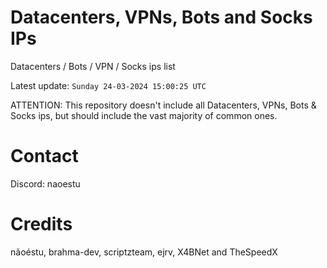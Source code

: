 # Datacenters, VPNs, Bots and Socks IPs
 
Datacenters / Bots / VPN / Socks ips list

Latest update: `Sunday 24-03-2024 15:00:25 UTC` 

ATTENTION: This repository doesn't include all Datacenters, VPNs, Bots & Socks ips, 
but should include the vast majority of common ones.

# Contact
Discord: naoestu

# Credits
nãoéstu, brahma-dev, scriptzteam, ejrv, X4BNet and TheSpeedX
